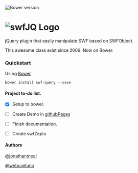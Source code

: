 ![Bower version](https://badge.fury.io/bo/swf-jquery.svg)

# ![swfJQ Logo](http://i.imgur.com/Wed19Q4.png)

jQuery plugin that easily manipulate SWF based on SWFObject.

This awesome class exist since 2009. Now on Bower.

### Quickstart

Using [Bower](http://bower.io)
```
bower install swf-query --save
```

#### Project to-do list.

- [x] Setup to bower.
- [ ] Create Demo in [githubPages](https://pages.github.com/)
- [ ] Finish documentation.
- [ ] Create swfZepto


#### Authors
[@jonathantneal](https://github.com/jonathantneal)

[@webcaetano](https://github.com/webcaetano)
